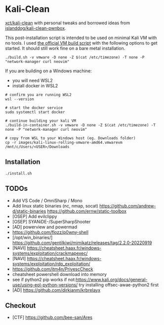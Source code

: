 # Kali-Clean

[xct/kali-clean](https://github.com/xct/kali-clean) with personal tweaks and borrowed ideas from [islanddog/kali-clean-pwnbox](https://github.com/islanddog/kali-clean-pwnbox).

This post-installation script is intended to be used on minimal Kali VM with no tools. I used [the official VM build script](https://gitlab.com/kalilinux/build-scripts/kali-vm) with the following options to get started. It should still work fine on a bare metal installation.

```
./build.sh -v vmware -D none -Z $(cat /etc/timezone) -T none -P "network-manager curl neovim"
```

If you are building on a Windows machine:

- you will need WSL2
- install docker in WSL2

```
# confirm you are running WSL2
wsl --version

# start the docker service
sudo systemctl start docker

# continue building your kali VM
./build-in-container.sh -v vmware -D none -Z $(cat /etc/timezone) -T none -P "network-manager curl neovim"

# copy from WSL to your Windows host (eg. Downloads folder)
cp -r images/kali-linux-rolling-vmware-amd64.vmwarevm /mnt/c/Users/<USER>/Downloads
```

## Installation

```
./install.sh
```

## TODOs

- Add VS Code / OmniSharp / Mono
- Add linux static binaries (nc, nmap, socat) https://github.com/andrew-d/static-binaries https://github.com/ernw/static-toolbox
- [OSEP] Add evilclippy
- [OSEP] SYANiDE-/SuperSharpShooter
- [AD] powerview and powermad
- https://github.com/flozz/p0wny-shell
- [/opt/win_binaries/] https://github.com/gentilkiwi/mimikatz/releases/tag/2.2.0-20220919
- [NAVI] https://cheatsheet.haax.fr/windows-systems/exploitation/crackmapexec/
- [NAVI] https://cheatsheet.haax.fr/windows-systems/exploitation/rdp_exploitation/
- https://github.com/itm4n/PrivescCheck
- cheatsheet powershell download into memory
- see if python2 pip works if not:https://www.kali.org/docs/general-use/using-eol-python-versions/ try installing offsec-awae-python2 first
- [AD] https://github.com/dirkjanm/krbrelayx

## Checkout
- [CTF] https://github.com/bee-san/Ares
